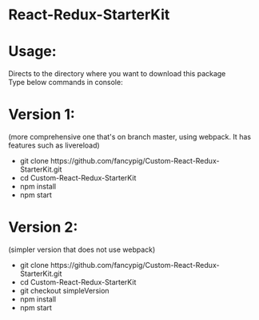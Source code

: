 # React-Redux-StarterKit


# Usage:
<p>Directs to the directory where you want to download this package <br/>
Type below commands in console: </p>

<h1>Version 1:</h1>
<p>(more comprehensive one that's on branch master, using webpack. It has features such as livereload)</p>
<ul>
<li>git clone https://github.com/fancypig/Custom-React-Redux-StarterKit.git</li>
<li>cd Custom-React-Redux-StarterKit</li>
<li>npm install</li>
<li>npm start</li>
</ul>


<h1>Version 2:</h1>
<p>(simpler version that does not use webpack)</p>
<ul>
<li>git clone https://github.com/fancypig/Custom-React-Redux-StarterKit.git</li>
<li>cd Custom-React-Redux-StarterKit</li>
<li>git checkout simpleVersion</li>
<li>npm install</li>
<li>npm start</li>
</ul>
